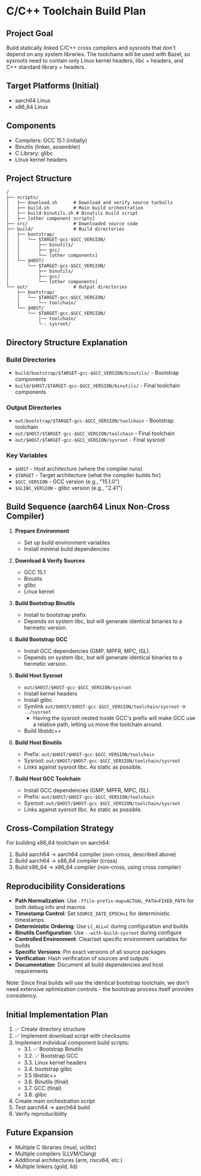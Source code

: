 # C/C++ Toolchain Build Plan

## Project Goal
Build statically linked C/C++ cross compilers and sysroots that don't depend on any system libraries. The toolchains will be used with Bazel, so sysroots need to contain only Linux kernel headers, libc + headers, and C++ standard library + headers.

## Target Platforms (Initial)
- aarch64 Linux
- x86_64 Linux

## Components
- Compilers: GCC 15.1 (initially)
- Binutils (linker, assembler)
- C Library: glibc
- Linux kernel headers

## Project Structure
```
/
├── scripts/
│   ├── download.sh      # Download and verify source tarballs
│   ├── build.sh         # Main build orchestration
│   ├── build-binutils.sh # Binutils build script
│   ├── [other component scripts]
├── src/                 # Downloaded source code
├── build/               # Build directories
│   ├── bootstrap/
│   │   └── $TARGET-gcc-$GCC_VERSION/
│   │       ├── binutils/
│   │       ├── gcc/
│   │       └── [other components]
│   └── $HOST/
│       └── $TARGET-gcc-$GCC_VERSION/
│           ├── binutils/
│           ├── gcc/
│           └── [other components]
└── out/                 # Output directories
    ├── bootstrap/
    │   └── $TARGET-gcc-$GCC_VERSION/
    │       └── toolchain/
    └── $HOST/
        └── $TARGET-gcc-$GCC_VERSION/
            |── toolchain/
            └-- sysroot/
```

## Directory Structure Explanation

### Build Directories
- `build/bootstrap/$TARGET-gcc-$GCC_VERSION/binutils/` - Bootstrap components
- `build/$HOST/$TARGET-gcc-$GCC_VERSION/binutils/` - Final toolchain components

### Output Directories
- `out/bootstrap/$TARGET-gcc-$GCC_VERSION/toolchain` - Bootstrap toolchain
- `out/$HOST/$TARGET-gcc-$GCC_VERSION/toolchain` - Final toolchain
- `out/$HOST/$TARGET-gcc-$GCC_VERSION/sysroot` - Final sysroot

### Key Variables
- `$HOST` - Host architecture (where the compiler runs)
- `$TARGET` - Target architecture (what the compiler builds for)
- `$GCC_VERSION` - GCC version (e.g., "15.1.0")
- `$GLIBC_VERSION` - glibc version (e.g., "2.41")

## Build Sequence (aarch64 Linux Non-Cross Compiler)

1. **Prepare Environment**
   - Set up build environment variables
   - Install minimal build dependencies

2. **Download & Verify Sources**
   - GCC 15.1
   - Binutils
   - glibc
   - Linux kernel

3. **Build Bootstrap Binutils**
   - Install to bootstrap prefix
   - Depends on system libc, but will generate identical binaries to a hermetic version.

4. **Build Bootstrap GCC**
   - Install GCC dependencies (GMP, MPFR, MPC, ISL).
   - Depends on system libc, but will generate identical binaries to a hermetic version.

5. **Build Host Sysroot**
   - `out/$HOST/$HOST-gcc-$GCC_VERSION/sysroot`
   - Install kernel headers
   - Install glibc
   - Symlink `out/$HOST/$HOST-gcc-$GCC_VERSION/toolchain/sysroot` -> `../sysroot`
      - Having the sysroot nested inside GCC's prefix will make GCC use a relative path,
        letting us move the toolchain around.
   - Build libstdc++

6. **Build Host Binutils**
   - Prefix: `out/$HOST/$HOST-gcc-$GCC_VERSION/toolchain`
   - Sysroot: `out/$HOST/$HOST-gcc-$GCC_VERSION/toolchain/sysroot`
   - Links against sysroot libc. As static as possible.

7. **Build Host GCC Toolchain**
   - Install GCC dependencies (GMP, MPFR, MPC, ISL).
   - Prefix: `out/$HOST/$HOST-gcc-$GCC_VERSION/toolchain`
   - Sysroot: `out/$HOST/$HOST-gcc-$GCC_VERSION/toolchain/sysroot`
   - Links against sysroot libc. As static as possible.

## Cross-Compilation Strategy

For building x86_64 toolchain on aarch64:
1. Build aarch64 → aarch64 compiler (non-cross, described above)
2. Build aarch64 → x86_64 compiler (cross)
3. Build x86_64 → x86_64 compiler (non-cross, using cross compiler)

## Reproducibility Considerations

- **Path Normalization**: Use `-ffile-prefix-map=ACTUAL_PATH=FIXED_PATH` for both debug info and macros
- **Timestamp Control**: Set `SOURCE_DATE_EPOCH=1` for deterministic timestamps
- **Deterministic Ordering**: Use `LC_ALL=C` during configuration and builds
- **Binutils Configuration**: Use `--with-build-sysroot` during configure
- **Controlled Environment**: Clear/set specific environment variables for builds
- **Specific Versions**: Pin exact versions of all source packages
- **Verification**: Hash verification of sources and outputs
- **Documentation**: Document all build dependencies and host requirements

Note: Since final builds will use the identical bootstrap toolchain, we don't need extensive optimization controls - the bootstrap process itself provides consistency.

## Initial Implementation Plan

1. ✅ Create directory structure
2. ✅ Implement download script with checksums
3. Implement individual component build scripts:
   - 3.1. ✅ Bootstrap Binutils
   - 3.2. ✅ Bootstrap GCC
   - 3.3. Linux kernel headers
   - 3.4. bootstrap glibc
   - 3.5  libstdc++
   - 3.6. Binutils (final)
   - 3.7. GCC (final)
   - 3.8. glibc
4. Create main orchestration script
5. Test aarch64 → aarch64 build
6. Verify reproducibility

## Future Expansion

- Multiple C libraries (musl, uclibc)
- Multiple compilers (LLVM/Clang)
- Additional architectures (arm, riscv64, etc.)
- Multiple linkers (gold, lld)
